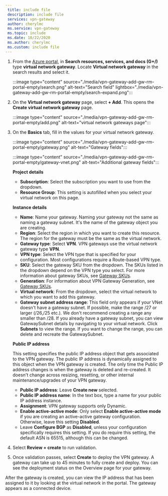 ```yaml
---
 title: include file
 description: include file
 services: vpn-gateway
 author: cherylmc
 ms.service: vpn-gateway
 ms.topic: include
 ms.date: 10/22/2020
 ms.author: cherylmc
 ms.custom: include file
---
```


1. From the [Azure portal](https://portal.azure.com), in **Search resources, services, and docs (G+/)** type **virtual network gateway**. Locate **Virtual network gateway** in the search results and select it.

   :::image type="content" source="./media/vpn-gateway-add-gw-rm-portal-empty/search.png" alt-text="Search field" lightbox="./media/vpn-gateway-add-gw-rm-portal-empty/search-expand.png":::

1. On the **Virtual network gateway** page, select **+ Add**. This opens the **Create virtual network gateway** page.

   :::image type="content" source="./media/vpn-gateway-add-gw-rm-portal-empty/add.png" alt-text="virtual network gateways page":::
1. On the **Basics** tab, fill in the values for your virtual network gateway.

   :::image type="content" source="./media/vpn-gateway-add-gw-rm-portal-empty/gateway.png" alt-text="Gateway fields":::

   :::image type="content" source="./media/vpn-gateway-add-gw-rm-portal-empty/gateway-vnet.png" alt-text="Additional gateway fields":::

   **Project details**

   * **Subscription**: Select the subscription you want to use from the dropdown.
   * **Resource Group**: This setting is autofilled when you select your virtual network on this page.

   **Instance details**

   * **Name**: Name your gateway. Naming your gateway not the same as naming a gateway subnet. It's the name of the gateway object you are creating.
   * **Region**: Select the region in which you want to create this resource. The region for the gateway must be the same as the virtual network.
   * **Gateway type**: Select **VPN**. VPN gateways use the virtual network gateway type **VPN**.
   * **VPN type**: Select the VPN type that is specified for your configuration. Most configurations require a Route-based VPN type.
   * **SKU**: Select the gateway SKU from the dropdown. The SKUs listed in the dropdown depend on the VPN type you select. For more information about gateway SKUs, see [Gateway SKUs](../articles/vpn-gateway/vpn-gateway-about-vpn-gateway-settings.md#gwsku).
   * **Generation**: For information about VPN Gateway Generation, see [Gateway SKUs](../articles/vpn-gateway/vpn-gateway-about-vpngateways.md#gwsku).
   * **Virtual network**: From the dropdown, select the virtual network to which you want to add this gateway.
   * **Gateway subnet address range**: This field only appears if your VNet doesn't have a gateway subnet. If possible, make the range /27 or larger (/26,/25 etc.). We don't recommend creating a range any smaller than /28. If you already have a gateway subnet, you can view GatewaySubnet details by navigating to your virtual network. Click **Subnets** to view the range. If you want to change the range, you can delete and recreate the GatewaySubnet.

   **Public IP address**

   This setting specifies the public IP address object that gets associated to the VPN gateway. The public IP address is dynamically assigned to this object when the VPN gateway is created. The only time the Public IP address changes is when the gateway is deleted and re-created. It doesn't change across resizing, resetting, or other internal maintenance/upgrades of your VPN gateway.

     * **Public IP address**: Leave **Create new** selected.
     * **Public IP address name**: In the text box, type a name for your public IP address instance.
     * **Assignment**: VPN gateway supports only Dynamic.
     * **Enable active-active mode**: Only select **Enable active-active mode** if you are creating an active-active gateway configuration. Otherwise, leave this setting **Disabled**.
     * Leave **Configure BGP** as **Disabled**, unless your configuration specifically requires this setting. If you do require this setting, the default ASN is 65515, although this can be changed.
1. Select **Review + create** to run validation.
1. Once validation passes, select **Create** to deploy the VPN gateway. A gateway can take up to 45 minutes to fully create and deploy. You can see the deployment status on the Overview page for your gateway.

After the gateway is created, you can view the IP address that has been assigned to it by looking at the virtual network in the portal. The gateway appears as a connected device.
